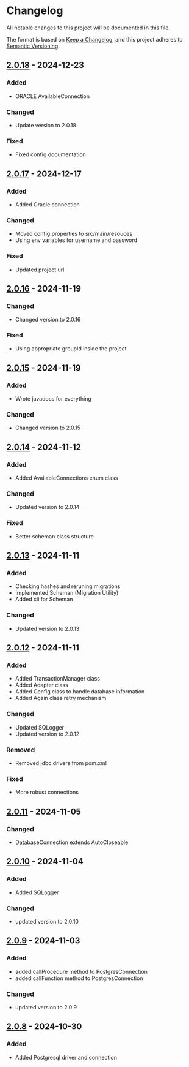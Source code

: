 # Changelog

All notable changes to this project will be documented in this file.

The format is based on [Keep a Changelog](https://keepachangelog.com/en/1.1.0/), and this project adheres to [Semantic Versioning](https://semver.org/spec/v2.0.0.html).


## [2.0.18] - 2024-12-23 

### Added

- ORACLE AvailableConnection

### Changed

- Update version to 2.0.18

### Fixed

- Fixed config documentation


## [2.0.17] - 2024-12-17 

### Added

- Added Oracle connection

### Changed

- Moved config.properties to src/main/resouces
- Using env variables for username and password

### Fixed

- Updated project url


## [2.0.16] - 2024-11-19 

### Changed

- Changed version to 2.0.16

### Fixed

- Using appropriate groupId inside the project


## [2.0.15] - 2024-11-19 

### Added

- Wrote javadocs for everything

### Changed

- Changed version to 2.0.15


## [2.0.14] - 2024-11-12 

### Added

- Added AvailableConnections enum class

### Changed

- Updated version to 2.0.14

### Fixed

- Better scheman class structure


## [2.0.13] - 2024-11-11 

### Added

- Checking hashes and reruning migrations
- Implemented Scheman (Migration Utility)
- Added cli for Scheman

### Changed

- Updated version to 2.0.13


## [2.0.12] - 2024-11-11 

### Added

- Added TransactionManager class
- Added Adapter class
- Added Config class to handle database information
- Added Again class retry mechanism

### Changed

- Updated SQLogger
- Updated version to 2.0.12

### Removed

- Removed jdbc drivers from pom.xml

### Fixed

- More robust connections


## [2.0.11] - 2024-11-05 

### Changed

- DatabaseConnection extends AutoCloseable


## [2.0.10] - 2024-11-04 

### Added

- Added SQLogger

### Changed

- updated version to 2.0.10


## [2.0.9] - 2024-11-03 

### Added

- added callProcedure method to PostgresConnection
- added callFunction method to PostgresConnection

### Changed

- updated version to 2.0.9


## [2.0.8] - 2024-10-30 

### Added

- Added Postgresql driver and connection


[2.0.10]: https://github.com/KDesp73/DataBridge/releases/tag/v2.0.10
[2.0.11]: https://github.com/KDesp73/DataBridge/releases/tag/v2.0.11
[2.0.12]: https://github.com/KDesp73/DataBridge/releases/tag/v2.0.12
[2.0.13]: https://github.com/KDesp73/DataBridge/releases/tag/v2.0.13
[2.0.14]: https://github.com/KDesp73/DataBridge/releases/tag/v2.0.14
[2.0.15]: https://github.com/KDesp73/DataBridge/releases/tag/v2.0.15
[2.0.16]: https://github.com/KDesp73/DataBridge/releases/tag/v2.0.16
[2.0.17]: https://github.com/KDesp73/DataBridge/releases/tag/v2.0.17
[2.0.18]: https://github.com/KDesp73/DataBridge/releases/tag/v2.0.18
[2.0.7]: https://github.com/KDesp73/DataBridge/releases/tag/v2.0.7
[2.0.8]: https://github.com/KDesp73/DataBridge/releases/tag/v2.0.8
[2.0.9]: https://github.com/KDesp73/DataBridge/releases/tag/v2.0.9

